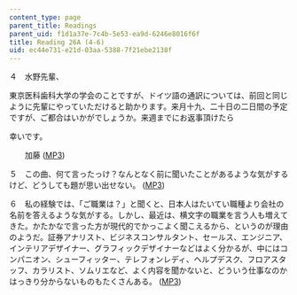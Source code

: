 ```yaml
---
content_type: page
parent_title: Readings
parent_uid: f1d1a37e-7c4b-5e53-ea9d-6246e8016f6f
title: Reading 26A (4-6)
uid: ec44e731-e21d-03aa-5388-7f21ebe2138f
---
```


４　水野先輩、

東京医科歯科大学の学会のことですが、ドイツ語の通訳については、前回と同じように先輩にやっていただけると助かります。来月十九、二十日の二日間の予定ですが、ご都合はいかがでしょうか。来週までにお返事頂けたら

幸いです。

　　加藤 ([MP3](/ans7870/21f/21f.505/f05/audio/Lesson26A-4.mp3))

５　この曲、何て言ったっけ？なんとなく前に聞いたことがあるような気がするけど、どうしても題が思い出せない。 ([MP3](/ans7870/21f/21f.505/f05/audio/Lesson26A-5.mp3))

６　私の経験では、「ご職業は？」と聞くと、日本人はたいてい職種より会社の名前を答えるような気がする。しかし、最近は、横文字の職業を言う人も増えてきた。かたかなで言った方が現代的でかっこよく聞こえるから、というのが理由のようだ。証券アナリスト、ビジネスコンサルタント、セールス、エンジニア、 インテリアデザイナー、グラフィックデザイナーなどはよく分かるが、中にはコンパニオン、シューフィッター、テレフォンレディ、ヘルプデスク、フロアスタッフ、カラリスト、ソムリエなど、よく内容を聞かないと、どういう仕事なのかはっきり分からないものもたくさんある。 ([MP3](/ans7870/21f/21f.505/f05/audio/Lesson26A-6.mp3))